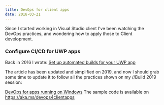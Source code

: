 ```yaml
---
title: DevOps for client apps
date: 2018-03-21
---
```


Since I started working in Visual Studio client I've been watching the DevOps practices, and wondering how to apply those to Client development.

### Configure CI/CD for UWP apps

Back in 2016 I wrote: [Set up automated builds for your UWP app](https://docs.microsoft.com/en-us/windows/uwp/packaging/auto-build-package-uwp-apps)

The article has been updated and simplified on 2019, and now I should grab some time to update it to follow all the practices shown on my //Build 2019 session: 

[DevOps for apps running on Windows](https://www.youtube.com/watch?v=vc2edJW34Ps) The sample code is available on https://aka.ms/devops4clientapps 




